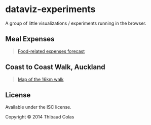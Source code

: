 dataviz-experiments
============

A group of little visualizations / experiments running in the browser.

## Meal Expenses

>[Food-related expenses forecast](https://rawgit.com/ThibWeb/dataviz-experiments/master/meal-expenses/index.html)

## Coast to Coast Walk, Auckland

>[Map of the 16km walk](https://rawgit.com/ThibWeb/dataviz-experiments/master/coast2coast-walk/index.html)

## License

Available under the ISC license.

Copyright © 2014 Thibaud Colas
